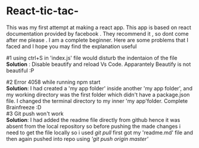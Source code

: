 # React-tic-tac-
This was my first attempt at making a react app. This app is based on react documentation provided by facebook . They recommend it ,
so dont come after me please . I am a complete beginner. Here are some problems that I faced and I hope you may find the explanation 
useful
 
 #1 using ctrl+S in 'index.js' file would disturb the indentaion of the file <br>
    <b>Solution</b> : Disable beautify and reload Vs Code. Apparantely Beautify is not beautiful :P
 
 #2 Error 4058 while running npm start<br>
    <b>Solution</b>: I had created a 'my app folder' inside another 'my app folder', and my working directory was the first folder 
    which didn't have a package.json file. I changed the  terminal directory to my  inner 'my app'folder. Complete Brainfreeze :D<br>
 #3 Git push won't work<br>
    <b>Solution</b>: I had added the readme file directly from github hence it was absent from the local repository 
    so before pushing the made changes i need to get the file locally so i used <i>git pull</i> first got my 'readme.md' file and then again 
    pushed into repo using <i>'git push origin master'</i>    
